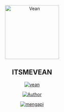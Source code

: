 <div align="center">
<img src="https://i.ibb.co/MDdNhQH/ac0c73277b72.webp" alt="Vean" width="170" />

## ITSMEVEAN

</div>

<p align="center">
<a href="##"><img title="vean" src="https://img.shields.io/static/v1?label=package&message=ItsMeVean&color=red"></a>
</p>
<p align="center">
  <a href="https://github.com/Veanyxx"><img title="Author" src="https://img.shields.io/badge/Author-VEAN-red.svg?style=for-the-badge&logo=github" /></a>
</p>
<p align="center">
<a href="#"><img title="mengapi" src="https://img.shields.io/static/v1?label=CREATOR&message=VinzBot&color=pink"></a>
</p>
